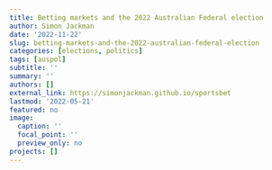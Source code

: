 ```yaml
---
title: Betting markets and the 2022 Australian Federal election
author: Simon Jackman
date: '2022-11-22'
slug: betting-markets-and-the-2022-australian-federal-election
categories: [elections, politics]
tags: [auspol]
subtitle: ''
summary: ''
authors: []
external_link: https://simonjackman.github.io/sportsbet
lastmod: '2022-05-21'
featured: no
image:
  caption: ''
  focal_point: ''
  preview_only: no
projects: []
---
```

